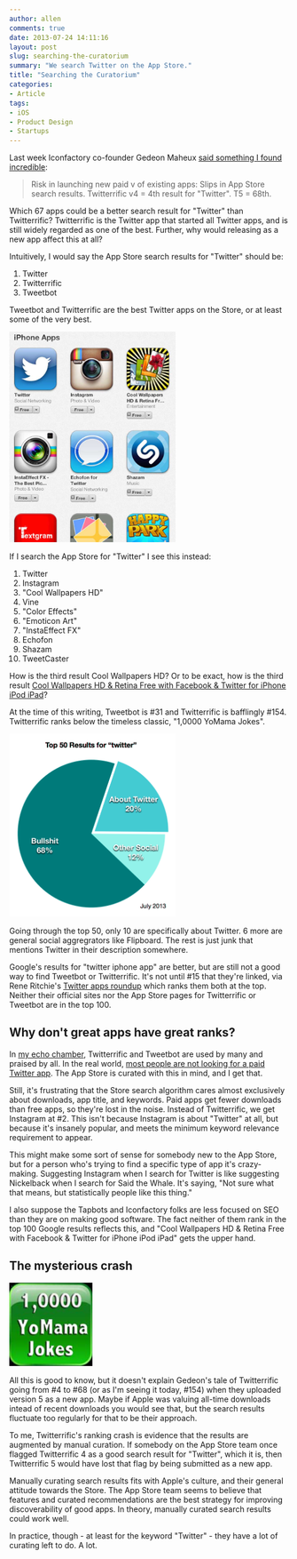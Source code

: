 ```yaml
---
author: allen
comments: true
date: 2013-07-24 14:11:16
layout: post
slug: searching-the-curatorium
summary: "We search Twitter on the App Store."
title: "Searching the Curatorium"
categories:
- Article
tags:
- iOS
- Product Design
- Startups
---
```


Last week Iconfactory co-founder Gedeon Maheux [said something I found incredible](https://twitter.com/gedeon/status/357980681965543425):

> Risk in launching new paid v of existing apps: Slips in App Store search results. Twitterrific v4 = 4th result for "Twitter". T5 = 68th.

Which 67 apps could be a better search result for "Twitter" than Twitterrific? Twitterrific is the Twitter app that started all Twitter apps, and is still widely regarded as one of the best. Further, why would releasing as a new app affect this at all?

Intuitively, I would say the App Store search results for "Twitter" should be:

1. Twitter
3. Twitterrific
4. Tweetbot

Tweetbot and Twitterrific are the best Twitter apps on the Store, or at least some of the very best.

<img src="/images/2013/twitter-results.jpg" width="300" />

If I search the App Store for "Twitter" I see this instead:

1. Twitter
2. Instagram
3. "Cool Wallpapers HD"
4. Vine
5. "Color Effects"
6. "Emoticon Art"
7. "InstaEffect FX"  
8. Echofon
9. Shazam
10. TweetCaster

How is the third result Cool Wallpapers HD? Or to be exact, how is the third result [Cool Wallpapers HD & Retina Free with Facebook & Twitter for iPhone iPod iPad](https://itunes.apple.com/app/cool-wallpapers-hd-retina/id342643402?mt=8)?

At the time of this writing, Tweetbot is #31 and Twitterrific is bafflingly #154. Twitterrific ranks below the timeless classic, "1,0000 YoMama Jokes".

<img src="/images/2013/twitter-appstore-chart.png" width="300" />

Going through the top 50, only 10 are specifically about Twitter. 6 more are general social aggregrators like Flipboard. The rest is just junk that mentions Twitter in their description somewhere.

Google's results for "twitter iphone app" are better, but are still not a good way to find Tweetbot or Twitterrific. It's not until #15 that they're linked, via Rene Ritchie's [Twitter apps roundup](http://www.imore.com/top-5-alternative-twitter-apps-iphone-ipad) which ranks them both at the top. Neither their official sites nor the App Store pages for Twitterrific or Tweetbot are in the top 100.

## Why don't great apps have great ranks?
In [my echo chamber](https://twitter.com/apike/following), Twitterrific and Tweetbot are used by many and praised by all. In the real world, [most people are not looking for a paid Twitter app](http://www.allenpike.com/2013/maximum-viable-products/). The App Store is curated with this in mind, and I get that.

Still, it's frustrating that the Store search algorithm cares almost exclusively about downloads, app title, and keywords. Paid apps get fewer downloads than free apps, so they're lost in the noise. Instead of Twitterrific, we get Instagram at #2. This isn't because Instagram is about "Twitter" at all, but because it's insanely popular, and meets the minimum keyword relevance requirement to appear. 

This might make some sort of sense for somebody new to the App Store, but for a person who's trying to find a specific type of app it's crazy-making. Suggesting Instagram when I search for Twitter is like suggesting Nickelback when I search for Said the Whale. It's saying, "Not sure what that means, but statistically people like this thing."

I  also suppose the Tapbots and Iconfactory folks are less focused on SEO than they are on making good software. The fact neither of them rank in the top 100 Google results reflects this, and "Cool Wallpapers HD & Retina Free with Facebook & Twitter for iPhone iPod iPad" gets the upper hand.

## The mysterious crash

<img src="/images/2013/yomama.jpg" width="150" />

All this is good to know, but it doesn't explain Gedeon's tale of Twitterrific going from #4 to #68 (or as I'm seeing it today, #154) when they uploaded version 5 as a new app. Maybe if Apple was valuing all-time downloads intead of recent downloads you would see that, but the search results fluctuate too regularly for that to be their approach.

To me, Twitterrific's ranking crash is evidence that the results are augmented by manual curation. If somebody on the App Store team once flagged Twitterrific 4 as a good search result for "Twitter", which it is, then Twitterrific 5 would have lost that flag by being submitted as a new app.

Manually curating search results fits with Apple's culture, and their general attitude towards the Store. The App Store team seems to believe that features and curated recommendations are the best strategy for improving discoverability of good apps. In theory, manually curated search results could work well.

In practice, though - at least for the keyword "Twitter" - they have a lot of curating left to do. A lot.